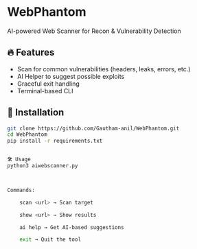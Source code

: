 # WebPhantom
AI-powered Web Scanner for Recon &amp; Vulnerability Detection

## 🔥 Features
- Scan for common vulnerabilities (headers, leaks, errors, etc.)
- AI Helper to suggest possible exploits
- Graceful exit handling
- Terminal-based CLI

## 🚀 Installation
```bash
git clone https://github.com/Gautham-anil/WebPhantom.git
cd WebPhantom
pip install -r requirements.txt


🛠 Usage
python3 aiwebscanner.py



Commands:

    scan <url> → Scan target

    show <url> → Show results

    ai help → Get AI-based suggestions

    exit → Quit the tool
